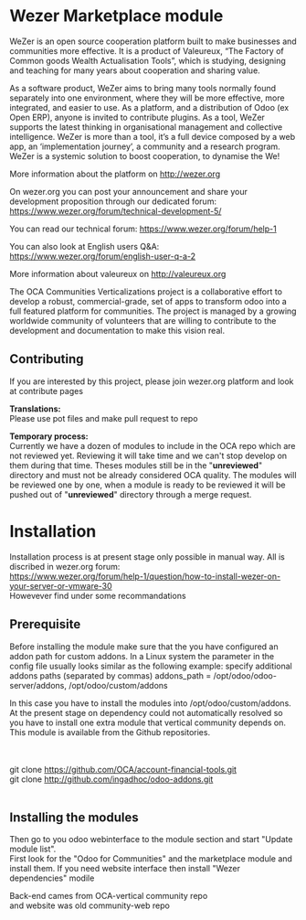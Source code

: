 # Wezer Marketplace module #
WeZer is an open source cooperation platform built to make businesses and communities more effective. It is a product of Valeureux, “The Factory of Common goods Wealth Actualisation Tools”, which is studying, designing and teaching for many years about cooperation and sharing value.

As a software product, WeZer aims to bring many tools normally found separately into one environment, where they will be more effective, more integrated, and easier to use. As a platform, and a distribution of Odoo (ex Open ERP), anyone is invited to contribute plugins. As a tool, WeZer supports the latest thinking in organisational management and collective intelligence. WeZer is more than a tool, it’s a full device composed by a web app, an ‘implementation journey’, a community and a research program. WeZer is a systemic solution to boost cooperation, to dynamise the We!

More information about the platform on http://wezer.org

On wezer.org you can post your announcement and share your development proposition through our dedicated forum: https://www.wezer.org/forum/technical-development-5/

You can read our technical forum: https://www.wezer.org/forum/help-1

You can also look at English users Q&A: https://www.wezer.org/forum/english-user-q-a-2

More information about valeureux on http://valeureux.org

The OCA Communities Verticalizations project is a collaborative effort to develop a robust, commercial-grade, set of apps to transform odoo into a full featured platform for communities. 
The project is managed by a growing worldwide community of volunteers that are willing to contribute to the development and documentation to make this vision real.

## Contributing ##
If you are interested by this project, please join wezer.org platform and look at contribute pages

**Translations:**<br>Please use pot files and make pull request to repo

**Temporary process:**<br>
Currently we have a dozen of modules to include in the OCA repo which are not reviewed yet. Reviewing it will take time and we can't stop develop on them during that time. Theses modules still be in the "__unreviewed__" directory and must not be already considered OCA quality. The modules will be reviewed one by one, when a module is ready to be reviewed it will be pushed out of "__unreviewed__" directory through a merge request. 

# Installation #
Installation process is at present stage only possible in manual way. All is discribed in wezer.org forum: <br>
https://www.wezer.org/forum/help-1/question/how-to-install-wezer-on-your-server-or-vmware-30
<br>
Howevever find under some recommandations
## Prerequisite ##
Before installing the module make sure that the you have configured an addon path for custom addons. In a Linux system the parameter in the config file usually looks similar as the following example: specify additional addons paths (separated by commas)
addons_path = /opt/odoo/odoo-server/addons, /opt/odoo/custom/addons

In this case you have to install the modules into /opt/odoo/custom/addons. At the present stage on dependency could not automatically resolved so you have to install one extra module that vertical community depends on. This module is available from the Github repositories.

<br><br>
git clone https://github.com/OCA/account-financial-tools.git
<br>
git clone http://github.com/ingadhoc/odoo-addons.git
<br><br>

## Installing the modules ##
Then go to you odoo webinterface to the module section and start "Update module list". 
<br>
First look for the "Odoo for Communities" and the marketplace module and install them.
If you need website interface then install "Wezer dependencies" modile

Back-end cames from OCA-vertical community repo
<br> and website was old community-web repo


